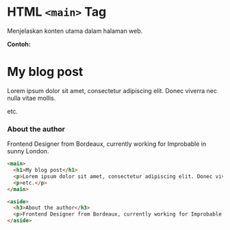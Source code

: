 # HTML `<main>` Tag

Menjelaskan konten utama dalam halaman web.

<div class="example">
	<p class="example__label"><strong>Contoh:</strong></p>
	<div class="example__preview">
    <main>
  <h1>My blog post</h1>
  <p>Lorem ipsum dolor sit amet, consectetur adipiscing elit. Donec viverra nec nulla vitae mollis.</p>
  <p>etc.</p>
</main>

<aside>
  <h3>About the author</h3>
  <p>Frontend Designer from Bordeaux, currently working for Improbable in sunny London.</p>
</aside>
	</div>
</div>

```html
<main>
  <h1>My blog post</h1>
  <p>Lorem ipsum dolor sit amet, consectetur adipiscing elit. Donec viverra nec nulla vitae mollis.</p>
  <p>etc.</p>
</main>

<aside>
  <h3>About the author</h3>
  <p>Frontend Designer from Bordeaux, currently working for Improbable in sunny London.</p>
</aside>
```
